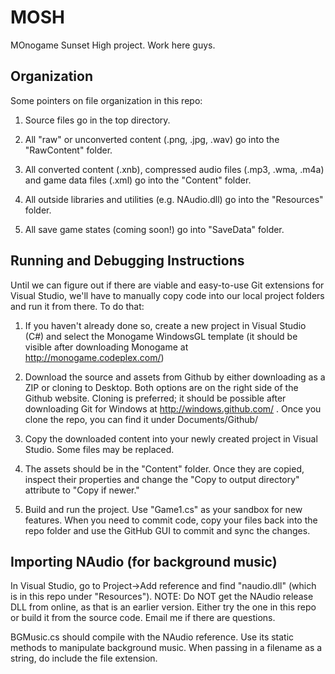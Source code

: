 MOSH
====

MOnogame Sunset High project. Work here guys.

Organization
---
Some pointers on file organization in this repo:

1) Source files go in the top directory.

2) All "raw" or unconverted content (.png, .jpg, .wav) go into the "RawContent" folder.

3) All converted content (.xnb), compressed audio files (.mp3, .wma, .m4a) and game data files (.xml) go into the "Content" folder.

4) All outside libraries and utilities (e.g. NAudio.dll) go into the "Resources" folder.

5) All save game states (coming soon!) go into "SaveData" folder.

Running and Debugging Instructions
---
Until we can figure out if there are viable and easy-to-use Git extensions for Visual Studio, we'll have to manually copy code into our local project folders and run it from there. To do that:

1) If you haven't already done so, create a new project in Visual Studio (C#) and select the Monogame WindowsGL template (it should be visible after downloading Monogame at http://monogame.codeplex.com/)

2) Download the source and assets from Github by either downloading as a ZIP or cloning to Desktop. Both options are on the right side of the Github website. Cloning is preferred; it should be possible after downloading Git for Windows at http://windows.github.com/ . Once you clone the repo, you can find it under Documents/Github/

3) Copy the downloaded content into your newly created project in Visual Studio. Some files may be replaced.

4) The assets should be in the "Content" folder. Once they are copied, inspect their properties and change the "Copy to output directory" attribute to "Copy if newer."

5) Build and run the project. Use "Game1.cs" as your sandbox for new features. When you need to commit code, copy your files back into the repo folder and use the GitHub GUI to commit and sync the changes.

Importing NAudio (for background music)
---
In Visual Studio, go to Project->Add reference and find "naudio.dll" (which is in this repo under "Resources"). NOTE: Do NOT get the NAudio release DLL from online, as that is an earlier version. Either try the one in this repo or build it from the source code. Email me if there are questions.

BGMusic.cs should compile with the NAudio reference. Use its static methods to manipulate background music. When passing in a filename as a string, do include the file extension.
